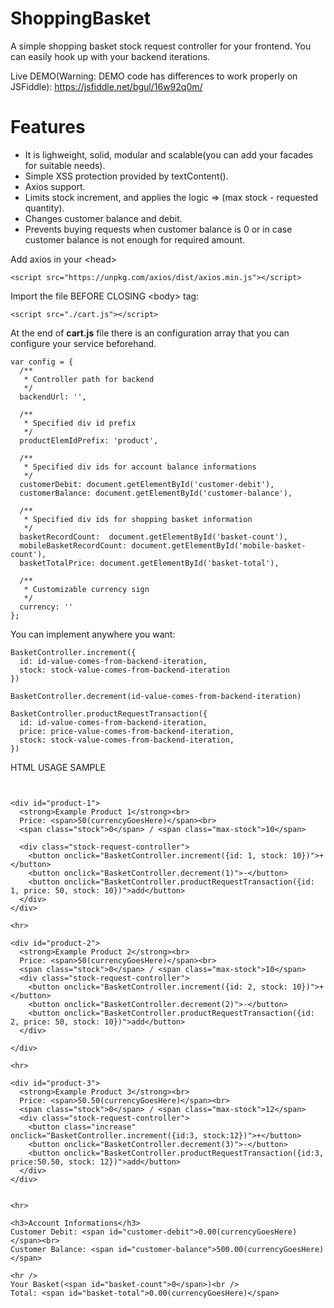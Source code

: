 # ShoppingBasket


A simple shopping basket stock request controller for your frontend.
You can easily hook up with your backend iterations.

Live DEMO(Warning: DEMO code has differences to work properly on JSFiddle): https://jsfiddle.net/bgul/16w92q0m/

# Features
* It is lighweight, solid, modular and scalable(you can add your facades for suitable needs).
* Simple XSS protection provided by textContent().
* Axios support.
* Limits stock increment, and applies the logic => (max stock - requested quantity).
* Changes customer balance and debit.
* Prevents buying requests when customer balance is 0 or in case customer balance is not enough for required amount.


Add axios in your \<head>
```
<script src="https://unpkg.com/axios/dist/axios.min.js"></script>
```


Import the file BEFORE CLOSING \<body> tag:
```
<script src="./cart.js"></script>
```

At the end of **cart.js** file there is an configuration array that you can configure your service beforehand.

```
var config = {
  /**
   * Controller path for backend
   */
  backendUrl: '', 
 
  /**
   * Specified div id prefix 
   */
  productElemIdPrefix: 'product',
 
  /**
   * Specified div ids for account balance informations
   */
  customerDebit: document.getElementById('customer-debit'),
  customerBalance: document.getElementById('customer-balance'),
 
  /**
   * Specified div ids for shopping basket information
   */
  basketRecordCount:  document.getElementById('basket-count'),
  mobileBasketRecordCount: document.getElementById('mobile-basket-count'),
  basketTotalPrice: document.getElementById('basket-total'),
 
  /**
   * Customizable currency sign 
   */
  currency: ''
};
```


You can implement anywhere you want:

```
BasketController.increment({
  id: id-value-comes-from-backend-iteration, 
  stock: stock-value-comes-from-backend-iteration
})

BasketController.decrement(id-value-comes-from-backend-iteration) 

BasketController.productRequestTransaction({
  id: id-value-comes-from-backend-iteration, 
  price: price-value-comes-from-backend-iteration, 
  stock: stock-value-comes-from-backend-iteration,
})
```


HTML USAGE SAMPLE
```


<div id="product-1">
  <strong>Example Product 1</strong><br>
  Price: <span>50(currencyGoesHere)</span><br>
  <span class="stock">0</span> / <span class="max-stock">10</span>
  
  <div class="stock-request-controller">
    <button onclick="BasketController.increment({id: 1, stock: 10})">+</button>
    <button onclick="BasketController.decrement(1)">-</button>
    <button onclick="BasketController.productRequestTransaction({id: 1, price: 50, stock: 10})">add</button>
  </div>
</div>

<hr>

<div id="product-2">
  <strong>Example Product 2</strong><br>
  Price: <span>50(currencyGoesHere)</span><br>
  <span class="stock">0</span> / <span class="max-stock">10</span>
  <div class="stock-request-controller">
    <button onclick="BasketController.increment({id: 2, stock: 10})">+</button>
    <button onclick="BasketController.decrement(2)">-</button>
    <button onclick="BasketController.productRequestTransaction({id: 2, price: 50, stock: 10})">add</button>
  </div>

</div>

<hr>

<div id="product-3">
  <strong>Example Product 3</strong><br>
  Price: <span>50.50(currencyGoesHere)</span><br>
  <span class="stock">0</span> / <span class="max-stock">12</span>
  <div class="stock-request-controller">
    <button class="increase" onclick="BasketController.increment({id:3, stock:12})">+</button>
    <button onclick="BasketController.decrement(3)">-</button>
    <button onclick="BasketController.productRequestTransaction({id:3, price:50.50, stock: 12})">add</button>
  </div>
</div>


<hr> 

<h3>Account Informations</h3>
Customer Debit: <span id="customer-debit">0.00(currencyGoesHere)</span><br>
Customer Balance: <span id="customer-balance">500.00(currencyGoesHere)</span>

<hr />
Your Basket(<span id="basket-count">0</span>)<br />
Total: <span id="basket-total">0.00(currencyGoesHere)</span>
```
